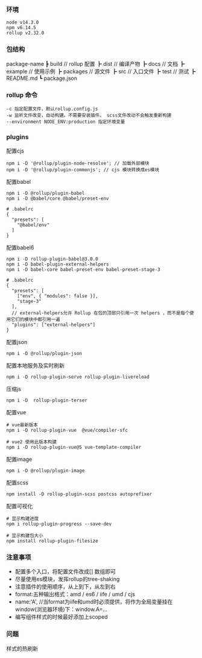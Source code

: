 ### 环境
```
node v14.3.0
npm v6.14.5
rollup v2.32.0
```

### 包结构
package-name
 ┣ build      // rollup 配置
 ┣ dist       // 编译产物
 ┣ docs       // 文档
 ┣ example    // 使用示例
 ┣ packages   // 源文件
 ┣ src        // 入口文件
 ┣ test       // 测试
 ┣ README.md
 ┗ package.json

### rollup 命令
```
-c 指定配置文件，默认rollup.config.js
-w 监听文件改变，自动构建。不需要安装插件。 scss文件改动不会触发重新构建
--environment NODE_ENV:production 指定环境变量
```

### plugins

配置cjs
```
npm i -D '@rollup/plugin-node-resolve'; // 加载外部模块
npm i -D '@rollup/plugin-commonjs'; // cjs 模块转换成es模块
```

配置babel
```
npm i -D @rollup/plugin-babel
npm i -D @babel/core @babel/preset-env

# .babelrc
{
  "presets": [
    "@babel/env"
  ]
}
```

配置babel6
```
npm i -D rollup-plugin-babel@3.0.0
npm i -D babel-plugin-external-helpers
npm i -D babel-core babel-preset-env babel-preset-stage-3

# .babelrc
{
  "presets": [
    ["env", { "modules": false }],
    "stage-3"
  ],
  // external-helpers允许 Rollup 在包的顶部只引用一次 helpers ，而不是每个使用它们的模块中都引用一遍
  "plugins": ["external-helpers"]
}
```

配置json
```
npm i -D @rollup/plugin-json
```

配置本地服务及实时刷新
```
npm i -D rollup-plugin-serve rollup-plugin-livereload
```

压缩js
```
npm i -D  rollup-plugin-terser
```

配置vue
```
# vue最新版本
npm i -D rollup-plugin-vue  @vue/compiler-sfc

# vue2 使用此版本构建
npm i -D rollup-plugin-vue@5 vue-template-compiler
```

配置image
```
npm i -D @rollup/plugin-image
```

配置scss
```
npm install -D rollup-plugin-scss postcss autoprefixer
```


配置可视化
```
# 显示构建进度
npm i rollup-plugin-progress --save-dev

# 显示构建包大小
npm install rollup-plugin-filesize
```


### 注意事项
- 配置多个入口，将配置文件改成[] 数组即可
- 尽量使用es模块，发挥rollup的tree-shaking
- 注意插件的使用顺序，从上到下，从左到右
- format:五种输出格式：amd /  es6 / iife / umd / cjs
- name:'A',  //当format为iife和umd时必须提供，将作为全局变量挂在window(浏览器环境)下：window.A=...
- 编写组件样式的时候最好添加上scoped


### 问题
样式的热刷新